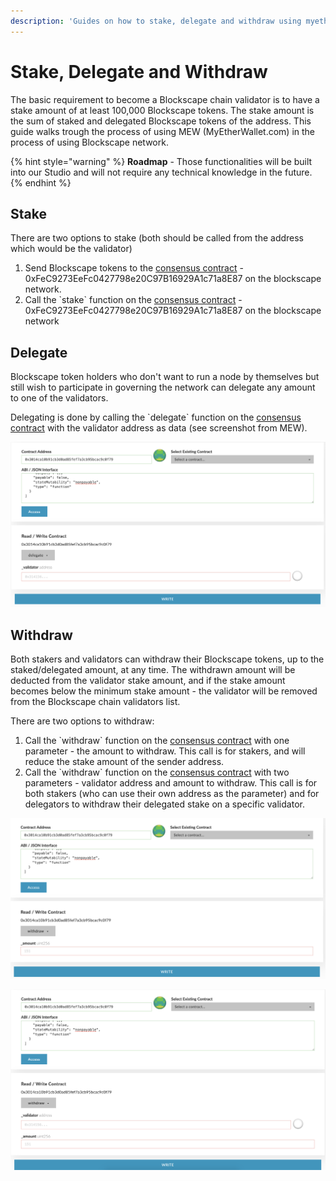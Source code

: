 ```yaml
---
description: 'Guides on how to stake, delegate and withdraw using myetherwallet.com'
---
```


# Stake, Delegate and Withdraw

The basic requirement to become a Blockscape chain validator is to have a stake amount of at least 100,000 Blockscape tokens. The stake amount is the sum of staked and delegated Blockscape tokens of the address. This guide walks trough the process of using MEW \(MyEtherWallet.com\) in the process of using Blockscape network.

{% hint style="warning" %}
**Roadmap** - Those functionalities will be built into our Studio and will not require any technical knowledge in the future.
{% endhint %}

## Stake

There are two options to stake \(both should be called from the address which would be the validator\)

1. Send Blockscape tokens to the [consensus contract](https://scan.blockscape.net/address/0xFeC9273EeFc0427798e20C97B16929A1c71a8E87) - 0xFeC9273EeFc0427798e20C97B16929A1c71a8E87 on the blockscape network.
2. Call the \`stake\` function on the [consensus contract](https://scan.blockscape.net/address/0xFeC9273EeFc0427798e20C97B16929A1c71a8E87) - 0xFeC9273EeFc0427798e20C97B16929A1c71a8E87 on the blockscape network

 

## Delegate

Blockscape token holders who don't want to run a node by themselves but still wish to participate in governing the network can delegate any amount to one of the validators.

Delegating is done by calling the \`delegate\` function on the [consensus contract](https://scan.blockscape.net/address/0xFeC9273EeFc0427798e20C97B16929A1c71a8E87) with the validator address as data \(see screenshot from MEW\).

![delegate](../../.gitbook/assets/screen-shot-2019-09-04-at-14.59.27.png)

## Withdraw

Both stakers and validators can withdraw their Blockscape tokens, up to the staked/delegated amount, at any time. The withdrawn amount will be deducted from the validator stake amount, and if the stake amount becomes below the minimum stake amount - the validator will be removed from the Blockscape chain validators list.

There are two options to withdraw:

1. Call the \`withdraw\` function on the [consensus contract](https://scan.blockscape.net/address/0xFeC9273EeFc0427798e20C97B16929A1c71a8E87) with one parameter - the amount to withdraw. This call is for stakers, and will reduce the stake amount of the sender address.
2. Call the \`withdraw\` function on the [consensus contract](https://scan.blockscape.net/address/0xFeC9273EeFc0427798e20C97B16929A1c71a8E87) with two parameters - validator address and amount to withdraw. This call is for both stakers \(who can use their own address as the parameter\) and for delegators to withdraw their delegated stake on a specific validator.

![withdraw option \#1](../../.gitbook/assets/screen-shot-2019-09-04-at-15.01.15.png)

![withdraw option \#2](../../.gitbook/assets/screen-shot-2019-09-04-at-15.01.25.png)

